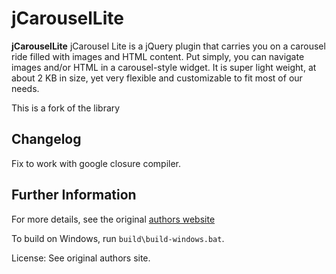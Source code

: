 jCarouselLite
=============

**jCarouselLite** jCarousel Lite is a jQuery plugin that carries you on a carousel ride filled with images and HTML content. Put simply, you can navigate images and/or HTML in a carousel-style widget. It is super light weight, at about 2 KB in size, yet very flexible and customizable to fit most of our needs. 

This is a fork of the library 


Changelog
---------
Fix to work with google closure compiler.


Further Information
--------------------

For more details, see the original [authors website](http://www.gmarwaha.com/jquery/jcarousellite/)

To build on Windows, run `build\build-windows.bat`.

License: See original authors site.